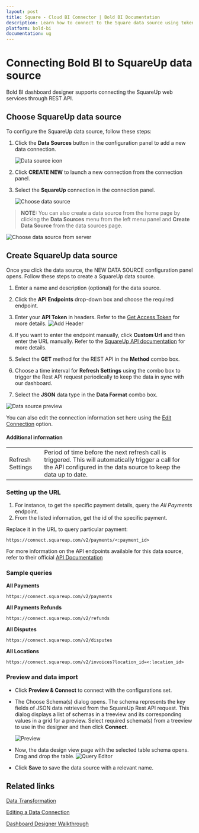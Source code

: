 ```yaml
---
layout: post
title: Square - Cloud BI Connector | Bold BI Documentation
description: Learn how to connect to the Square data source using token-based authentication through REST API endpoint with cloud-hosted Bold BI.
platform: bold-bi
documentation: ug
---
```


# Connecting Bold BI to SquareUp data source
Bold BI dashboard designer supports connecting the SquareUp web services through REST API.

## Choose SquareUp data source

To configure the SquareUp data source, follow these steps:

1. Click the **Data Sources** button in the configuration panel to add a new data connection.

   ![Data source icon](/static/assets/cloud/working-with-datasource/data-connectors/images/common/DataSourcesIcon.png)

2. Click **CREATE NEW** to launch a new connection from the connection panel.
3. Select the **SquareUp** connection in the connection panel.

   ![Choose data source](/static/assets/cloud/working-with-datasource/data-connectors/images/SquareUp/ChooseDS.png)

> **NOTE:** You can also create a data source from the home page by clicking the **Data Sources** menu from the left menu panel and **Create Data Source** from the data sources page.

   ![Choose data source from server](/static/assets/cloud/working-with-datasource/data-connectors/images/SquareUp/ChooseDS_Server.png)


## Create SquareUp data source
Once you click the data source, the NEW DATA SOURCE configuration panel opens. Follow these steps to create a SquareUp data source.
1. Enter a name and description (optional) for the data source.
2. Click the **API Endpoints** drop-down box and choose the required endpoint.
3. Enter your **API Token** in headers. Refer to the [Get Access Token](https://developer.squareup.com/docs/build-basics/access-tokens) for more details.
   ![Add Header](/static/assets/cloud/working-with-datasource/data-connectors/images/SquareUp/AddHeader.png)   
   
4. If you want to enter the endpoint manually, click **Custom Url** and then enter the URL manually. Refer to the [SquareUp API documentation](https://developer.squareup.com/reference/square) for more details.
5. Select the **GET** method for the REST API in the **Method** combo box.
6. Choose a time interval for **Refresh Settings** using the combo box to trigger the Rest API request periodically to keep the data in sync with our dashboard. 
7. Select the **JSON** data type in the **Data Format** combo box.

![Data source preview](/static/assets/cloud/working-with-datasource/data-connectors/images/SquareUp/DataSourcesView.png)

You can also edit the connection information set here using the [Edit Connection](/cloud-bi/working-with-data-source/editing-a-data-connection/) option.

#### Additional information
<table width="600">
<tr>
<td>
Refresh Settings
</td>
<td>
Period of time before the next refresh call is triggered. This will automatically trigger a call for the API configured in the data source to keep the data up to date.
</td>
</tr>
</table>

### Setting up the URL

1. For instance, to get the specific payment details, query the <i>All Payments</i> endpoint.
2. From the listed information, get the id of the specific payment.

Replace it in the URL to query particular payment:

`https://connect.squareup.com/v2/payments/<:payment_id>`

For more information on the API endpoints available for this data source, refer to their official [API Documentation](https://developer.squareup.com/reference/square)

### Sample queries

**All Payments**

`https://connect.squareup.com/v2/payments`

**All Payments Refunds**

`https://connect.squareup.com/v2/refunds`

**All Disputes**

`https://connect.squareup.com/v2/disputes`

**All Locations**

`https://connect.squareup.com/v2/invoices?location_id=<:location_id>`

### Preview and data import
* Click **Preview & Connect** to connect with the configurations set.
* The Choose Schema(s) dialog opens. The schema represents the key fields of JSON data retrieved from the SquareUp Rest API request. This dialog displays a list of schemas in a treeview and its corresponding values in a grid for a preview. Select required schema(s) from a treeview to use in the designer and then click **Connect**.

   ![Preview](/static/assets/cloud/working-with-datasource/data-connectors/images/common/Preview.png)

* Now, the data design view page with the selected table schema opens. Drag and drop the table.
   ![Query Editor](/static/assets/cloud/working-with-datasource/data-connectors/images/common/QueryEditor.png)

* Click **Save** to save the data source with a relevant name.

## Related links
[Data Transformation](/cloud-bi/working-with-data-source/transforming-data/joining-table/)

[Editing a Data Connection](/cloud-bi/working-with-data-source/editing-a-data-connection/)   

[Dashboard Designer Walkthrough](/cloud-bi/getting-started/bold-bi-walk-through/)
